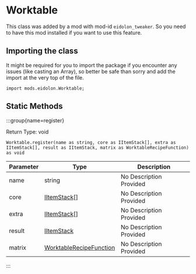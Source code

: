 # Worktable

This class was added by a mod with mod-id `eidolon_tweaker`. So you need to have this mod installed if you want to use this feature.

## Importing the class

It might be required for you to import the package if you encounter any issues (like casting an Array), so better be safe than sorry and add the import at the very top of the file.
```zenscript
import mods.eidolon.Worktable;
```


## Static Methods

:::group{name=register}

Return Type: void

```zenscript
Worktable.register(name as string, core as IItemStack[], extra as IItemStack[], result as IItemStack, matrix as WorktableRecipeFunction) as void
```

| Parameter | Type | Description |
|-----------|------|-------------|
| name | string | No Description Provided |
| core | [IItemStack](/vanilla/api/items/IItemStack)[] | No Description Provided |
| extra | [IItemStack](/vanilla/api/items/IItemStack)[] | No Description Provided |
| result | [IItemStack](/vanilla/api/items/IItemStack) | No Description Provided |
| matrix | [WorktableRecipeFunction](/mods/eidolon/api/WorktableRecipeFunction) | No Description Provided |


:::

